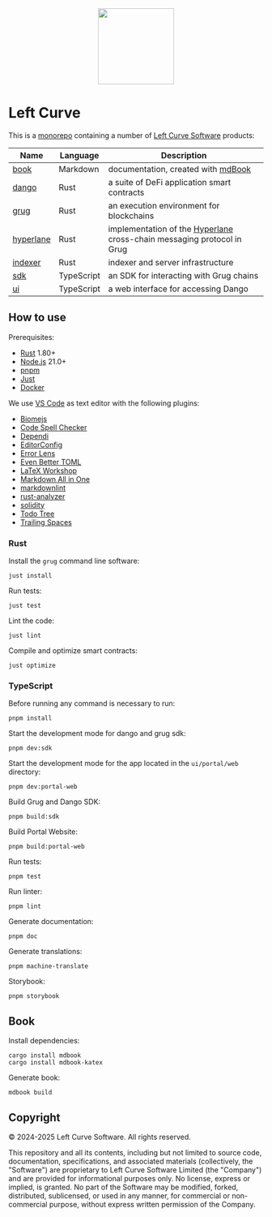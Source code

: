 <div align="center">
  <img src="book/left-curve.svg" width="150" styles="">
</div>

# Left Curve

This is a [monorepo](https://en.wikipedia.org/wiki/Monorepo) containing a number of [Left Curve Software](https://x.com/leftCurveSoft) products:

| Name                      | Language   | Description                                                                                      |
| ------------------------- | ---------- | ------------------------------------------------------------------------------------------------ |
| [book](./book/)           | Markdown   | documentation, created with [mdBook](https://rust-lang.github.io/mdBook/)                        |
| [dango](./dango/)         | Rust       | a suite of DeFi application smart contracts                                                      |
| [grug](./grug/)           | Rust       | an execution environment for blockchains                                                         |
| [hyperlane](./hyperlane/) | Rust       | implementation of the [Hyperlane](https://hyperlane.xyz/) cross-chain messaging protocol in Grug |
| [indexer](./indexer/)     | Rust       | indexer and server infrastructure                                                                |
| [sdk](./sdk/)             | TypeScript | an SDK for interacting with Grug chains                                                          |
| [ui](./ui/)               | TypeScript | a web interface for accessing Dango                                                              |

## How to use

Prerequisites:

- [Rust](https://rustup.rs/) 1.80+
- [Node.js](https://nodejs.org/en/download/) 21.0+
- [pnpm](https://pnpm.io/)
- [Just](https://just.systems/man/en/)
- [Docker](https://docs.docker.com/engine/install/)

We use [VS Code](https://code.visualstudio.com/) as text editor with the following plugins:

- [Biomejs](https://marketplace.visualstudio.com/items?itemName=biomejs.biome)
- [Code Spell Checker](https://marketplace.visualstudio.com/items?itemName=streetsidesoftware.code-spell-checker)
- [Dependi](https://marketplace.visualstudio.com/items?itemName=fill-labs.dependi)
- [EditorConfig](https://marketplace.visualstudio.com/items?itemName=EditorConfig.EditorConfig)
- [Error Lens](https://marketplace.visualstudio.com/items?itemName=usernamehw.errorlens)
- [Even Better TOML](https://marketplace.visualstudio.com/items?itemName=tamasfe.even-better-toml)
- [LaTeX Workshop](https://marketplace.visualstudio.com/items?itemName=James-Yu.latex-workshop)
- [Markdown All in One](https://marketplace.visualstudio.com/items?itemName=yzhang.markdown-all-in-one)
- [markdownlint](https://marketplace.visualstudio.com/items?itemName=DavidAnson.vscode-markdownlint)
- [rust-analyzer](https://marketplace.visualstudio.com/items?itemName=rust-lang.rust-analyzer)
- [solidity](https://marketplace.visualstudio.com/items?itemName=JuanBlanco.solidity)
- [Todo Tree](https://marketplace.visualstudio.com/items?itemName=Gruntfuggly.todo-tree)
- [Trailing Spaces](https://marketplace.visualstudio.com/items?itemName=shardulm94.trailing-spaces)

### Rust

Install the `grug` command line software:

```shell
just install
```

Run tests:

```shell
just test
```

Lint the code:

```shell
just lint
```

Compile and optimize smart contracts:

```shell
just optimize
```

### TypeScript

Before running any command is necessary to run:

```shell
pnpm install
```

Start the development mode for dango and grug sdk:

```shell
pnpm dev:sdk
```

Start the development mode for the app located in the `ui/portal/web` directory:

```shell
pnpm dev:portal-web
```

Build Grug and Dango SDK:

```shell
pnpm build:sdk
```

Build Portal Website:

```shell
pnpm build:portal-web
```

Run tests:

```shell
pnpm test
```

Run linter:

```shell
pnpm lint
```

Generate documentation:

```shell
pnpm doc
```

Generate translations:

```shell
pnpm machine-translate
```

Storybook:

```shell
pnpm storybook
```

## Book

Install dependencies:

```shell
cargo install mdbook
cargo install mdbook-katex
```

Generate book:

```shell
mdbook build
```

## Copyright

© 2024-2025 Left Curve Software. All rights reserved.

This repository and all its contents, including but not limited to source code, documentation, specifications, and associated materials (collectively, the "Software") are proprietary to Left Curve Software Limited (the "Company") and are provided for informational purposes only. No license, express or implied, is granted. No part of the Software may be modified, forked, distributed, sublicensed, or used in any manner, for commercial or non-commercial purpose, without express written permission of the Company.
